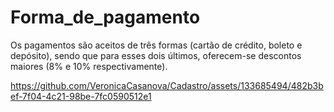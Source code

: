 # Forma_de_pagamento
 
Os pagamentos são aceitos de três formas (cartão de crédito, boleto e depósito), sendo que para esses dois últimos, oferecem-se descontos maiores (8% e 10% respectivamente).

https://github.com/VeronicaCasanova/Cadastro/assets/133685494/482b3bef-7f04-4c21-98be-7fc0590512e1
